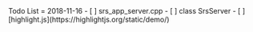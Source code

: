 <link href="note.css" rel="stylesheet"></link>
Todo List
=
2018-11-16  
- [ ] srs_app_server.cpp
- [ ] class SrsServer
- [ ] [highlight.js](https://highlightjs.org/static/demo/)
